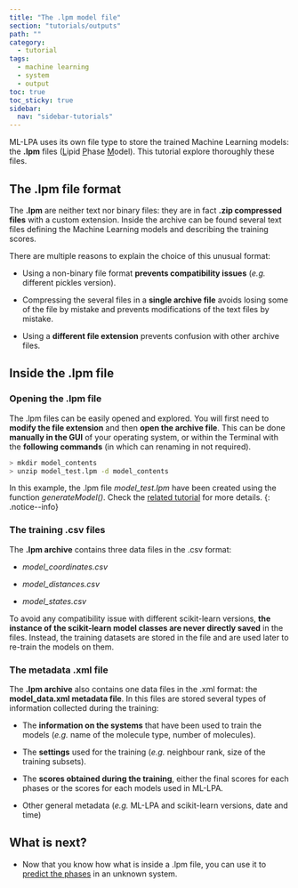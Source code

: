 ```yaml
---
title: "The .lpm model file"
section: "tutorials/outputs"
path: ""
category:
  - tutorial
tags:
  - machine learning
  - system
  - output
toc: true
toc_sticky: true
sidebar:
  nav: "sidebar-tutorials"
---
```


ML-LPA uses its own file type to store the trained Machine Learning models:
the **.lpm** files (<ins>L</ins>ipid <ins>P</ins>hase <ins>M</ins>odel).
This tutorial explore thoroughly these files.

## The .lpm file format

The **.lpm** are neither text nor binary files: they are in fact **.zip compressed files**
with a custom extension. Inside the archive can be found several text files defining the Machine Learning
models and describing the training scores.

There are multiple reasons to explain the choice of this unusual format:

* Using a non-binary file format **prevents compatibility issues** (*e.g.* different pickles version).

* Compressing the several files in a **single archive file** avoids losing some of the file
by mistake and prevents modifications of the text files by mistake.

* Using a **different file extension** prevents confusion with other archive files.

## Inside the .lpm file

### Opening the .lpm file

The .lpm files can be easily opened and explored. You will first need to **modify the file extension** and
then **open the archive file**. This can be done **manually in the GUI** of your operating system, or within the
Terminal with the **following commands** (in which can renaming in not required).

```sh
> mkdir model_contents
> unzip model_test.lpm -d model_contents
```

In this example, the .lpm file *model_test.lpm* have been created using the function
*generateModel()*. Check the [related tutorial](/mllpa/documentation/tutorials/phase-prediction/1-training/#generate-the-model-files) for more details.
{: .notice--info}


### The training .csv files

The **.lpm archive** contains three data files in the .csv format:

* *model_coordinates.csv*

* *model_distances.csv*

* *model_states.csv*

To avoid any compatibility issue with different scikit-learn versions,
**the instance of the scikit-learn model classes are never directly saved** in the files.
Instead, the training datasets are stored in the file and are used later to re-train the models
on them.

### The metadata .xml file

The **.lpm archive** also contains one data files in the .xml format: the **model_data.xml metadata file**.
In this files are stored several types of information collected during the training:

* The **information on the systems** that have been used to train the models (*e.g.* name of the molecule type,
  number of molecules).

* The **settings** used for the training (*e.g.* neighbour rank, size of the training subsets).

* The **scores obtained during the training**, either the final scores for each phases or the scores for each models used in ML-LPA.

* Other general metadata (*e.g.* ML-LPA and scikit-learn versions, date and time)

## What is next?

* Now that you know how what is inside a .lpm file, you can use it to [predict the phases]() in an unknown system.
